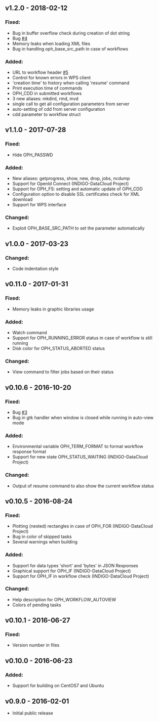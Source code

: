 
## v1.2.0 - 2018-02-12

### Fixed:

- Bug in buffer overflow check during creation of dot string 
- Bug [#4](https://github.com/OphidiaBigData/ophidia-terminal/issues/4)
- Memory leaks when loading XML files
- Bug in handling oph_base_src_path in case of workflows

### Added:

- URL to workflow header [#5](https://github.com/OphidiaBigData/ophidia-terminal/pull/5)
- Control for known errors in WPS client
- 'creation time' to history when calling 'resume' command
- Print execution time of commands 
- OPH_CDD in submitted workflows
- 3 new aliases: mkdird, rmd, mvd
- single call to get all configuration parameters from server 
- auto-setting of cdd from server configuration
- cdd parameter to workflow struct


## v1.1.0 - 2017-07-28

### Fixed:

- Hide OPH_PASSWD

### Added:

- New aliases: getprogress, show, new, drop, jobs, ncdump
- Support for OpenId Connect (INDIGO-DataCloud Project)
- Support for OPH_FS: setting and automatic update of OPH_CDD
- Configuration option to disable SSL certificates check for XML download
- Support for WPS interface

### Changed:

- Exploit OPH_BASE_SRC_PATH to set the parameter automatically

## v1.0.0 - 2017-03-23

### Changed:

- Code indentation style

## v0.11.0 - 2017-01-31

### Fixed:

- Memory leaks in graphic libraries usage

### Added:

- Watch command
- Support for OPH_RUNNING_ERROR status in case of workflow is still running
- Disk color for OPH_STATUS_ABORTED status

### Changed:

- View command to filter jobs based on their status

## v0.10.6 - 2016-10-20

### Fixed:

- Bug [#3](https://github.com/OphidiaBigData/ophidia-terminal/issues/3)
- Bug in gtk handler when window is closed while running in auto-view mode

### Added:

- Environmental variable OPH_TERM_FORMAT to format workflow response format
- Support for new state OPH_STATUS_WAITING (INDIGO-DataCloud Project)

### Changed:

- Output of resume command to also show the current workflow status 

## v0.10.5 - 2016-08-24

### Fixed:

- Plotting (nested) rectangles in case of OPH_FOR (INDIGO-DataCloud Project)
- Bug in color of skipped tasks
- Several warnings when building

### Added:

- Support for data types 'short' and 'bytes' in JSON Responses
- Graphical support for OPH_IF (INDIGO-DataCloud Project)
- Support for OPH_IF in workflow check (INDIGO-DataCloud Project)

### Changed:

- Help description for OPH_WORKFLOW_AUTOVIEW
- Colors of pending tasks

## v0.10.1 - 2016-06-27

### Fixed:
 
- Version number in files

## v0.10.0 - 2016-06-23

### Added:

- Support for building on CentOS7 and Ubuntu

## v0.9.0 - 2016-02-01

 - Initial public release 

